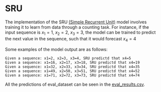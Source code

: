 # SRU
The implementation of the SRU [(Simple Recurrent Unit)](https://arxiv.org/abs/1709.02755) model involves training it to learn from data through a counting task. For instance, if the input sequence is $x_1 = 1$, $x_2 = 2$, $x_3 = 3$, the model can be trained to predict the next value in the sequence, such that it would forecast $x_4 = 4$

Some examples of the model output are as follows:
```
Given a sequence: x1=2, x2=3, x3=4, SRU predictd that x4=5
Given a sequence: x1=16, x2=17, x3=18, SRU predictd that x4=19
Given a sequence: x1=32, x2=33, x3=34, SRU predictd that x4=35
Given a sequence: x1=49, x2=50, x3=51, SRU predictd that x4=52
Given a sequence: x1=71, x2=72, x3=73, SRU predictd that x4=74

```
All the predictions of eval_dataset can be seen in the [eval_results.csv](https://github.com/GSYfate/SRU/blob/main/eval_results.csv).
